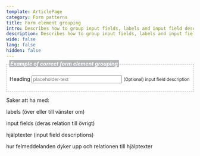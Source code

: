 ```yaml
---
template: ArticlePage
category: Form patterns
title: Form element grouping
intro: Describes how to group input fields, labels and input field descriptions.
description: Describes how to group input fields, labels and input field descriptions.
wide: false
lang: false
hidden: false
---
```

<LfuiWrapper>
<div width="100%" style="background-color: white; padding: 8px; border: 1px dashed #B1B3B6">

<h5 style="margin-top: -19px; margin-left: -1px"> <span style="background-color: #B1B3B6; color: white; padding: 1px 3px 1px 3px;">Example of correct form element grouping</span></h5>

<form> <div class="form-group"> <label for="exampleInputEmail1">Heading</label> <input type="text" class="form-control" style="width: 50%" aria-describedby="emailHelp1" placeholder="placeholder-text"> <small id="emailHelp1" class="form-text text-muted">(Optional) input field description</small> </div>  </form>

</div>
</LfuiWrapper>



Saker att ha med:

labels (över eller till vänster om)

input fields (deras relation till övrigt)

hjälptexter (input field descriptions)

hur felmeddelanden dyker upp och relationen till hjälptexter